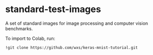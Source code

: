 # standard-test-images
A set of standard images for image processing and computer vision benchmarks.

To import to Colab, run:

`!git clone https://github.com/wxs/keras-mnist-tutorial.git`
